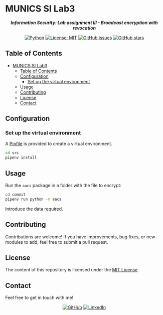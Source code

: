 # MUNICS SI Lab3

<div align="center">

***Information Security: Lab assignment III - Broadcast encryption with revocation***

[![Python](https://img.shields.io/badge/Python-black?logo=python&logoColor=white&labelColor=grey&color=%233776AB)](<https://www.python.org/> "Python")
[![License: MIT](<https://img.shields.io/github/license/danielfeitopin/MUNICS-SI-Lab3>)](LICENSE "License")
[![GitHub issues](https://img.shields.io/github/issues/danielfeitopin/MUNICS-SI-Lab3)](<https://github.com/danielfeitopin/MUNICS-SI-Lab3> "Issues")
[![GitHub stars](https://img.shields.io/github/stars/danielfeitopin/MUNICS-SI-Lab3)](<https://github.com/danielfeitopin/MUNICS-SI-Lab3/stargazers> "Stars")

</div>

## Table of Contents

- [MUNICS SI Lab3](#munics-si-lab3)
  - [Table of Contents](#table-of-contents)
  - [Configuration](#configuration)
    - [Set up the virtual environment](#set-up-the-virtual-environment)
  - [Usage](#usage)
  - [Contributing](#contributing)
  - [License](#license)
  - [Contact](#contact)


## Configuration

### Set up the virtual environment

A [Pipfile](<src/Pipfile>) is provided to create a virtual environment.

```sh
cd src
pipenv install
```

## Usage

Run the `aacs` package in a folder with the file to encrypt:

```sh
cd commit
pipenv run python -m aacs
```

Introduce the data required.

## Contributing

Contributions are welcome! If you have improvements, bug fixes, or new modules to add, feel free to submit a pull request.

## License

The content of this repository is licensed under the [MIT License](LICENSE).

## Contact

Feel free to get in touch with me!

<div align="center">

[![GitHub](https://img.shields.io/badge/GitHub-%23181717?style=for-the-badge&logo=github&logoColor=%23181717&color=white)](<https://github.com/danielfeitopin>)
[![LinkedIn](https://img.shields.io/badge/LinkedIn-white?style=for-the-badge&logo=linkedin&logoColor=white&color=%230A66C2)](<https://www.linkedin.com/in/danielfeitopin/>)

</div>
